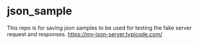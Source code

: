 # json_sample
This repo is for saving json samples to be used for testing the fake server request and responses. https://my-json-server.typicode.com/
